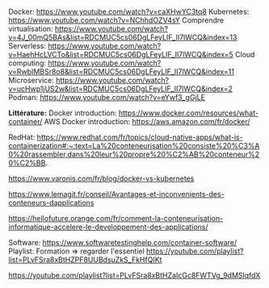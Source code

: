 Docker: https://www.youtube.com/watch?v=caXHwYC3tq8
Kubernetes: https://www.youtube.com/watch?v=NChhdOZV4sY
Comprendre virtualisation: https://www.youtube.com/watch?v=4J_00mQ5BAs&list=RDCMUC5cs06DgLFeyLIF_II7lWCQ&index=13
Serverless: https://www.youtube.com/watch?v=HaehHcLVCTo&list=RDCMUC5cs06DgLFeyLIF_II7lWCQ&index=5
Cloud computing: https://www.youtube.com/watch?v=RwbIMBSr8o8&list=RDCMUC5cs06DgLFeyLIF_II7lWCQ&index=11
Microservice: https://www.youtube.com/watch?v=ucHwp1jUS2w&list=RDCMUC5cs06DgLFeyLIF_II7lWCQ&index=2
Podman: https://www.youtube.com/watch?v=eYwf3_gGjLE

**Littérature:** 
Docker introduction: https://www.docker.com/resources/what-container/
AWS Docker introduction: https://aws.amazon.com/fr/docker/

RedHat: https://www.redhat.com/fr/topics/cloud-native-apps/what-is-containerization#:~:text=La%20conteneurisation%20consiste%20%C3%A0%20rassembler,dans%20leur%20propre%20%C2%AB%20conteneur%20%C2%BB.

https://www.varonis.com/fr/blog/docker-vs-kubernetes

https://www.lemagit.fr/conseil/Avantages-et-inconvenients-des-conteneurs-dapplications

https://hellofuture.orange.com/fr/comment-la-conteneurisation-informatique-accelere-le-developpement-des-applications/

Software: https://www.softwaretestinghelp.com/container-software/
Playlist: Formation => regarder l'essentiel
https://youtube.com/playlist?list=PLvFSra8xBtHZPF8UUBdsuZkS_FkHfQIKt

https://youtube.com/playlist?list=PLvFSra8xBtHZaIcGc8FWTVg_9dMSlqfdX



